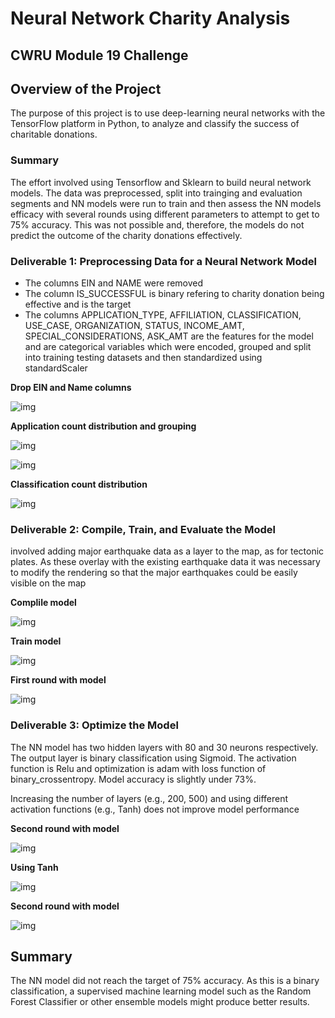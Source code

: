# Neural Network Charity Analysis

## CWRU Module 19 Challenge

## Overview of the Project
The purpose of this project is to use deep-learning neural networks with the TensorFlow platform in Python, to analyze and classify the success of charitable donations.

### Summary

The effort involved using Tensorflow and Sklearn to build neural network models.  The data was preprocessed, split into trainging and evaluation segments and NN models were run to train and then assess the NN models efficacy with several rounds using different parameters to attempt to get to 75% accuracy.   This was not possible and, therefore, the models do not predict the outcome of the charity donations effectively. 


### Deliverable 1: Preprocessing Data for a Neural Network Model

* The columns EIN and NAME were removed
* The column IS_SUCCESSFUL is binary refering to charity donation being effective and is the target 
* The columns APPLICATION_TYPE, AFFILIATION, CLASSIFICATION, USE_CASE, ORGANIZATION, STATUS, INCOME_AMT, SPECIAL_CONSIDERATIONS, ASK_AMT are the features for the model and are categorical variables which were encoded, grouped and split into training testing datasets and then standardized using standardScaler


**Drop EIN and Name columns** 

![img](https://github.com/fhsal/Neural_Network_Charity_Analysis/blob/main/images/drop_EIN_Name.png)


**Application count distribution and grouping** 

![img](https://github.com/fhsal/Neural_Network_Charity_Analysis/blob/main/images/application_counts_profile.png)

![img](https://github.com/fhsal/Neural_Network_Charity_Analysis/blob/main/images/application_other.png)

**Classification count distribution** 

![img](https://github.com/fhsal/Neural_Network_Charity_Analysis/blob/main/images/classification_counts_profile.png)


### Deliverable 2: Compile, Train, and Evaluate the Model
involved adding major earthquake data as a layer to the map, as for tectonic plates.  As these overlay with the existing earthquake data it was necessary to modify the rendering so that the major earthquakes could be easily visible on the map

**Complile model**

![img](https://github.com/fhsal/Neural_Network_Charity_Analysis/blob/main/images/compile_model.png)

**Train model**

![img](https://github.com/fhsal/Neural_Network_Charity_Analysis/blob/main/images/train_model.png)


**First round with model** 

![img](https://github.com/fhsal/Neural_Network_Charity_Analysis/blob/main/images/round_one.png)

### Deliverable 3: Optimize the Model
The NN model has two hidden layers with 80 and 30 neurons respectively.  The output layer is binary classification using Sigmoid.   The activation function is Relu and optimization is adam with loss function of binary_crossentropy.  Model accuracy is slightly under 73%. 

Increasing the number of layers (e.g., 200, 500) and using different activation functions (e.g., Tanh) does not improve model performance 

**Second round with model** 

![img](https://github.com/fhsal/Neural_Network_Charity_Analysis/blob/main/images/round_two.png)

**Using Tanh** 

![img](https://github.com/fhsal/Neural_Network_Charity_Analysis/blob/main/images/tanh_one.png)

**Second round with model** 

![img](https://github.com/fhsal/Neural_Network_Charity_Analysis/blob/main/images/round_two.png)

## Summary
The NN model did not reach the target of 75% accuracy.  As this is a binary classification, a supervised machine learning model such as the Random Forest Classifier or other ensemble models might produce better results.